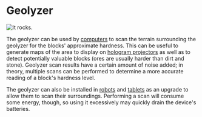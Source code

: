 # Geolyzer

![It rocks.](oredict:oc:geolyzer)

The geolyzer can be used by [computers](../general/computer.md) to scan the terrain surrounding the geolyzer for the blocks' approximate hardness. This can be useful to generate maps of the area to display on [hologram projectors](hologram1.md) as well as to detect potentially valuable blocks (ores are usually harder than dirt and stone). Geolyzer scan results have a certain amount of noise added; in theory, multiple scans can be performed to determine a more accurate reading of a block's hardness level.

The geolyzer can also be installed in [robots](robot.md) and [tablets](../item/tablet.md) as an upgrade to allow them to scan their surroundings. Performing a scan will consume some energy, though, so using it excessively may quickly drain the device's batteries.
